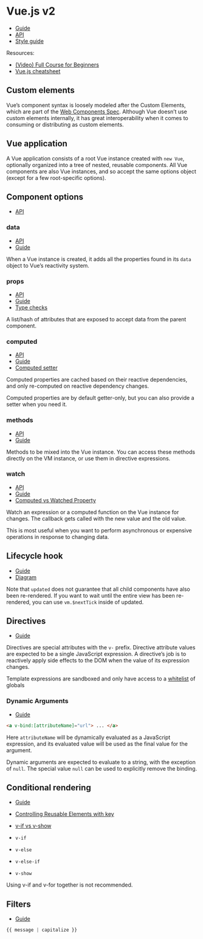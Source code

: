 # Vue.js v2

- [Guide](https://v2.vuejs.org/v2/guide/)
- [API](https://v2.vuejs.org/v2/api/)
- [Style guide](https://v2.vuejs.org/v2/style-guide/)

Resources:

- [(Video) Full Course for Beginners](https://www.youtube.com/watch?v=4deVCNJq3qc)
- [Vue.js cheatsheet](https://devhints.io/vue)

## Custom elements

Vue’s component syntax is loosely modeled after the Custom Elements, which are part of the [Web Components Spec](https://www.w3.org/wiki/WebComponents/). 
Although Vue doesn’t use custom elements internally, it has great interoperability when it comes to consuming or distributing as custom elements.

## Vue application

A Vue application consists of a root Vue instance created with `new Vue`, optionally organized into a tree of nested, reusable components.
All Vue components are also Vue instances, and so accept the same options object (except for a few root-specific options).

## Component options 

- [API](https://v2.vuejs.org/v2/api/#Options-Data)

### data

- [API](https://v2.vuejs.org/v2/api/#data)
- [Guide](https://v2.vuejs.org/v2/guide/reactivity.html)

When a Vue instance is created, it adds all the properties found in its `data` object to Vue’s reactivity system.

### props

- [API](https://v2.vuejs.org/v2/api/#props)
- [Guide](https://v2.vuejs.org/v2/guide/components-props.html)
- [Type checks](https://v2.vuejs.org/v2/guide/components-props.html#Type-Checks)

A list/hash of attributes that are exposed to accept data from the parent component.

### computed

- [API](https://v2.vuejs.org/v2/api/#computed)
- [Guide](https://v2.vuejs.org/v2/guide/computed.html)
- [Computed setter](https://v2.vuejs.org/v2/guide/computed.html#Computed-Setter)

Computed properties are cached based on their reactive dependencies, and only re-computed on reactive dependency
changes.

Computed properties are by default getter-only, but you can also provide a setter when you need it.

### methods

- [API](https://v2.vuejs.org/v2/api/#methods)
- [Guide](https://v2.vuejs.org/v2/guide/events.html)

Methods to be mixed into the Vue instance. You can access these methods directly on the VM instance, or use them in directive expressions.

### watch

- [API](https://v2.vuejs.org/v2/api/#watch)
- [Guide](https://v2.vuejs.org/v2/guide/computed.html#Watchers)
- [Computed vs Watched Property](https://v2.vuejs.org/v2/guide/computed.html#Computed-vs-Watched-Property)

Watch an expression or a computed function on the Vue instance for changes. The callback gets called with the new value and the old value.

This is most useful when you want to perform asynchronous or expensive operations in response to changing data.

## Lifecycle hook

- [Guide](https://v2.vuejs.org/v2/guide/instance.html#Instance-Lifecycle-Hooks)
- [Diagram](https://v2.vuejs.org/images/lifecycle.png)

Note that `updated` does not guarantee that all child components have also been re-rendered. If you want to wait until
the entire view has been re-rendered, you can use `vm.$nextTick` inside of updated.

## Directives

- [Guide](https://v2.vuejs.org/v2/guide/syntax.html#Directives)

Directives are special attributes with the `v-` prefix. Directive attribute values are expected to be a single JavaScript expression.
A directive’s job is to reactively apply side effects to the DOM when the value of its expression changes.

Template expressions are sandboxed and only have access to a [whitelist](https://github.com/vuejs/vue/blob/v2.6.10/src/core/instance/proxy.js#L9) of globals 

### Dynamic Arguments

- [Guide](https://v2.vuejs.org/v2/guide/syntax.html#Dynamic-Arguments)

```html
<a v-bind:[attributeName]="url"> ... </a>
```

Here `attributeName` will be dynamically evaluated as a JavaScript expression, and its evaluated value will be used as the final value for the argument. 

Dynamic arguments are expected to evaluate to a string, with the exception of `null`. The special value `null` can be used to explicitly remove the binding.

## Conditional rendering

- [Guide](https://v2.vuejs.org/v2/guide/conditional.html)
- [Controlling Reusable Elements with key](https://v2.vuejs.org/v2/guide/conditional.html#Controlling-Reusable-Elements-with-key)
- [v-if vs v-show](https://v2.vuejs.org/v2/guide/conditional.html#v-if-vs-v-show)

- `v-if`
- `v-else`
- `v-else-if`
- `v-show`

Using v-if and v-for together is not recommended.

## Filters

- [Guide](https://v2.vuejs.org/v2/guide/filters.html)

```js
{{ message | capitalize }}
```
